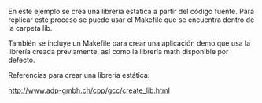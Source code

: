 En este ejemplo se crea una librería estática a partir del código fuente. Para
replicar este proceso se puede usar el Makefile que se encuentra dentro de la
carpeta lib.

También se incluye un Makefile para crear una aplicación demo que usa la
librería creada previamente, así como la librería math disponible por defecto.

Referencias para crear una librería estática:

http://www.adp-gmbh.ch/cpp/gcc/create_lib.html
